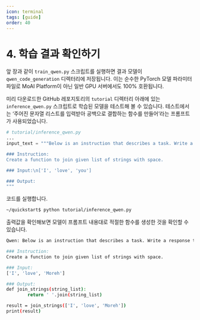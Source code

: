 ```yaml
---
icon: terminal
tags: [guide]
order: 40
---
```


# 4. 학습 결과 확인하기

앞 장과 같이 `train_qwen.py` 스크립트를 실행하면 결과 모델이 `qwen_code_generation` 디렉터리에 저장됩니다. 이는 순수한 PyTorch 모델 파라미터 파일로 MoAI Platform이 아닌 일반 GPU 서버에서도 100% 호환됩니다.

미리 다운로드한 GitHub 레포지토리의 `tutorial` 디렉터리 아래에 있는 `inference_qwen.py` 스크립트로 학습된 모델을 테스트해 볼 수 있습니다. 테스트에서는 ‘주어진 문자열 리스트를 입력받아 공백으로 결합하는 함수를 만들어’라는 프롬프트가 사용되었습니다.

```python
# tutorial/inference_qwen.py
...
input_text = """Below is an instruction that describes a task. Write a response that appropriately completes the request.

### Instruction:
Create a function to join given list of strings with space.

### Input:\n['I', 'love', 'you']

### Output:
"""
```

코드를 실행합니다.

```bash
~/quickstart$ python tutorial/inference_qwen.py
```

출력값을 확인해보면 모델이 프롬프트 내용대로 적절한 함수를 생성한 것을 확인할 수 있습니다.

```bash
Qwen: Below is an instruction that describes a task. Write a response that appropriately completes the request.

### Instruction:
Create a function to join given list of strings with space.

### Input:
['I', 'love', 'Moreh']

### Output:
def join_strings(string_list):
		return ' '.join(string_list)

result = join_strings(['I', 'love', 'Moreh'])
print(result)
```
